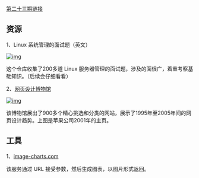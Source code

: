 [第二十三期链接](https://github.com/ruanyf/weekly/blob/master/docs/issue-23.md)

## 资源

1、Linux 系统管理的面试题（英文）

[![img](https://camo.githubusercontent.com/b60a9bc50e4ffeccc3713b451612a519c6f02e788ceecc8390487af08d00275e/68747470733a2f2f7777772e77616e67626173652e636f6d2f626c6f67696d672f61737365742f3230313830392f6267323031383039323131352e6a7067)](https://camo.githubusercontent.com/b60a9bc50e4ffeccc3713b451612a519c6f02e788ceecc8390487af08d00275e/68747470733a2f2f7777772e77616e67626173652e636f6d2f626c6f67696d672f61737365742f3230313830392f6267323031383039323131352e6a7067)

这个仓库收集了200多道 Linux 服务器管理的面试题，涉及的面很广，着重考察基础知识。（后续会仔细看看）

2、[网页设计博物馆](https://www.webdesignmuseum.org/)

[![img](https://camo.githubusercontent.com/0beda47e1605d975be065444eab7d93bb89f5cf09dbd7e839da4e46b2ca50172/68747470733a2f2f7777772e77616e67626173652e636f6d2f626c6f67696d672f61737365742f3230313830392f6267323031383039323131362e6a7067)](https://camo.githubusercontent.com/0beda47e1605d975be065444eab7d93bb89f5cf09dbd7e839da4e46b2ca50172/68747470733a2f2f7777772e77616e67626173652e636f6d2f626c6f67696d672f61737365742f3230313830392f6267323031383039323131362e6a7067)

该博物馆展出了900多个精心挑选和分类的网站，展示了1995年至2005年间的网页设计趋势。上图是苹果公司2001年的主页。

## 工具

1、[image-charts.com](https://www.image-charts.com/)

该服务通过 URL 接受参数，然后生成图表，以图片形式返回。
